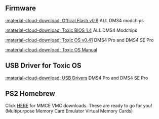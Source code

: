 ## Firmware

[:material-cloud-download: Offical Flash v0.6](firmware/DMS4-Official-Flash-0.6.zip) ALL DMS4 modchips

[:material-cloud-download: Toxic BIOS 1.4](firmware/ToxicBIOS-1.4.zip) ALL DMS4 Modchips

[:material-cloud-download: Toxic OS v0.41](firmware/ToxicOS-0.41.zip) DMS4 Pro and DMS4 SE Pro

[:material-cloud-download: Toxic OS Manual](firmware/toxicos_manual.pdf)


## USB Driver for Toxic OS

[:material-cloud-download: USB Drivers](firmware/DMS4-Official-Flash-0.6.zip) DMS4 Pro and DMS4 SE Pro


## PS2 Homebrew
Click [HERE](homebrew/index.md) for MMCE VMC downloads. These are ready to go for you! (Multipurpose Memory Card Emulator Virtual Memory Cards)